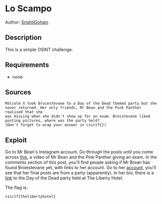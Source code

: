 # Lo Scampo

Author: [SrishtiGohain](https:github.com/SrishtiGohain)

## Description

This is a simple OSINT challenge.

## Requirements

- none

## Sources

```
Malcolm X took Broiestevane to a Day of the Dead themed party but she never returned. Her only friends, Mr Bean and the Pink Panther realised that she
was missing when she didn't show up for an exam. Broistevane liked posting pictures, where was the party held?
(Don't forget to wrap your answer in csictf{})
```

## Exploit

Go to Mr Bean's Instagram account. Go through the posts until you come across [this](https://www.instagram.com/p/CBBAgC9ohzT/), a video of Mr Bean and the Pink Panther giving an exam. In the comments section of this post, you'll find people asking if Mr Brean has found Broiestevane yet, with links to her account. Go to her [account](https://www.instagram.com/broiestevane/?hl=en), you'll see that her final posts are from a party (apparently). In her bio, there is a [link](https://www.instagram.com/p/B3pJE1CgMvI/) to the Day of the Dead party held at The Liberty Hotel.

The flag is:
```
csictf{thelibertyhotel}
```
